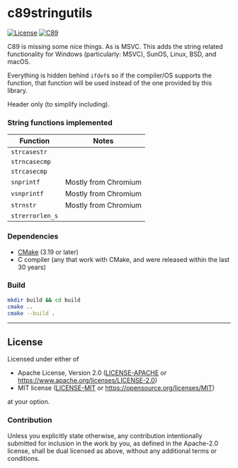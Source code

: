 c89stringutils
==============
[![License](https://img.shields.io/badge/license-Apache--2.0%20OR%20MIT-blue.svg)](https://opensource.org/licenses/Apache-2.0)
[![C89](https://img.shields.io/badge/C-89-blue)](https://en.wikipedia.org/wiki/C89_(C_version))

C89 is missing some nice things. As is MSVC.
This adds the string related functionality for Windows (particularly: MSVC), SunOS, Linux, BSD, and macOS.

Everything is hidden behind `ifdef`s so if the compiler/OS supports the function, that function will be used instead of the one provided by this library.

Header only (to simplify including).

### String functions implemented

  | Function        | Notes                |
  |-----------------|----------------------|
  | `strcasestr`    |                      |
  | `strncasecmp`   |                      |
  | `strcasecmp`    |                      |
  | `snprintf`      | Mostly from Chromium |
  | `vsnprintf`     | Mostly from Chromium |
  | `strnstr`       | Mostly from Chromium |
  | `strerrorlen_s` |                      |

### Dependencies

- [CMake](https://cmake.org) (3.19 or later)
- C compiler (any that work with CMake, and were released within the last 30 years)

### Build

```bash
mkdir build && cd build
cmake ..
cmake --build .
```

---

## License

Licensed under either of

- Apache License, Version 2.0 ([LICENSE-APACHE](LICENSE-APACHE) or <https://www.apache.org/licenses/LICENSE-2.0>)
- MIT license ([LICENSE-MIT](LICENSE-MIT) or <https://opensource.org/licenses/MIT>)

at your option.

### Contribution

Unless you explicitly state otherwise, any contribution intentionally submitted
for inclusion in the work by you, as defined in the Apache-2.0 license, shall be
dual licensed as above, without any additional terms or conditions.
